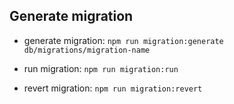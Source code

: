 
## Generate migration 
- generate migration: `npm run migration:generate db/migrations/migration-name`

- run migration: `npm run migration:run`

- revert migration: `npm run migration:revert`
